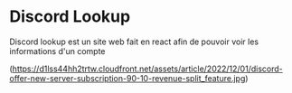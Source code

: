# Discord Lookup

Discord lookup est un site web fait en react afin de pouvoir voir les informations d'un compte 

(https://d1lss44hh2trtw.cloudfront.net/assets/article/2022/12/01/discord-offer-new-server-subscription-90-10-revenue-split_feature.jpg)
